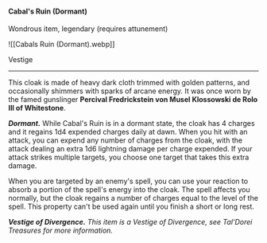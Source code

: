 #### Cabal's Ruin (Dormant)

Wondrous item, legendary (requires attunement)

![[Cabals Ruin (Dormant).webp]]

Vestige

---

This cloak is made of heavy dark cloth trimmed with golden patterns, and occasionally shimmers with sparks of arcane energy. It was once worn by the famed gunslinger **Percival Fredrickstein von Musel Klossowski de Rolo III of Whitestone**.

***Dormant.*** While Cabal's Ruin is in a dormant state, the cloak has 4 charges and it regains 1d4 expended charges daily at dawn. When you hit with an attack, you can expend any number of charges from the cloak, with the attack dealing an extra 1d6 lightning damage per charge expended. If your attack strikes multiple targets, you choose one target that takes this extra damage.

When you are targeted by an enemy's spell, you can use your reaction to absorb a portion of the spell's energy into the cloak. The spell affects you normally, but the cloak regains a number of charges equal to the level of the spell. This property can't be used again until you finish a short or long rest.

***Vestige of Divergence.*** *This item is a Vestige of Divergence, see *Tal'Dorei Treasures* for more information.*